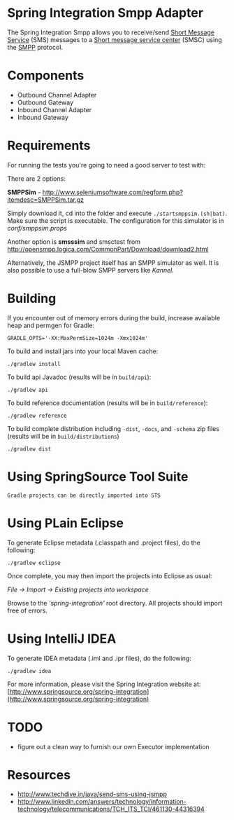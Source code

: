 Spring Integration Smpp Adapter
=================================================

The Spring Integration Smpp allows you to receive/send [Short Message Service][] (SMS) messages to a [Short message service center][] (SMSC) using the [SMPP][] protocol.

# Components

* Outbound Channel Adapter
* Outbound Gateway
* Inbound Channel Adapter
* Inbound Gateway

# Requirements

For running the tests you're going to need a good server to test with:

There are 2 options:

**SMPPSim** - http://www.seleniumsoftware.com/regform.php?itemdesc=SMPPSim.tar.gz

Simply download it, cd into the folder and execute `./startsmppsim.(sh|bat)`. Make sure the script is executable. The configuration for this simulator is in *conf/smppsim.props*

Another option is **smsssim** and smsctest from http://opensmpp.logica.com/CommonPart/Download/download2.html

Alternatively, the JSMPP project itself has an SMPP simulator as well. It is also possible to use a full-blow SMPP servers like *Kannel*.

# Building

If you encounter out of memory errors during the build, increase available heap and permgen for Gradle:

    GRADLE_OPTS='-XX:MaxPermSize=1024m -Xmx1024m'

To build and install jars into your local Maven cache:

    ./gradlew install

To build api Javadoc (results will be in `build/api`):

    ./gradlew api

To build reference documentation (results will be in `build/reference`):

    ./gradlew reference

To build complete distribution including `-dist`, `-docs`, and `-schema` zip files (results will be in `build/distributions`)

    ./gradlew dist

# Using SpringSource Tool Suite

	Gradle projects can be directly imported into STS

# Using PLain Eclipse

To generate Eclipse metadata (.classpath and .project files), do the following:

    ./gradlew eclipse

Once complete, you may then import the projects into Eclipse as usual:

 *File -> Import -> Existing projects into workspace*

Browse to the *'spring-integration'* root directory. All projects should import
free of errors.

# Using IntelliJ IDEA

To generate IDEA metadata (.iml and .ipr files), do the following:

    ./gradlew idea

For more information, please visit the Spring Integration website at:
[http://www.springsource.org/spring-integration](http://www.springsource.org/spring-integration)

# TODO

* figure out a clean way to furnish our own Executor implementation

# Resources

* http://www.techdive.in/java/send-sms-using-jsmpp
* http://www.linkedin.com/answers/technology/information-technology/telecommunications/TCH_ITS_TCI/461130-44316394

[SMPP]: http://en.wikipedia.org/wiki/Short_Message_Peer-to-Peer
[Short Message Service]: http://en.wikipedia.org/wiki/Short_Message_Service
[Short message service center]: http://en.wikipedia.org/wiki/Short_message_service_center
